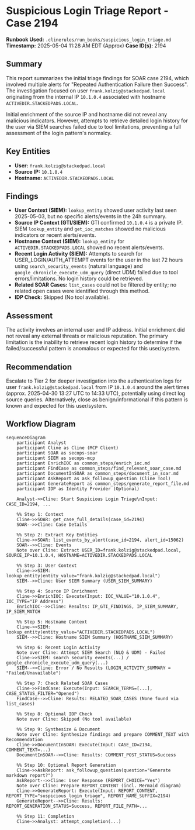 # Suspicious Login Triage Report - Case 2194

**Runbook Used:** `.clinerules/run_books/suspicious_login_triage.md`
**Timestamp:** 2025-05-04 11:28 AM EDT (Approx)
**Case ID(s):** 2194

## Summary

This report summarizes the initial triage findings for SOAR case 2194, which involved multiple alerts for "Repeated Authentication Failure then Success". The investigation focused on user `frank.kolzig@stackedpad.local` originating from the internal IP `10.1.0.4` associated with hostname `ACTIVEDIR.STACKEDPADS.LOCAL`.

Initial enrichment of the source IP and hostname did not reveal any malicious indicators. However, attempts to retrieve detailed login history for the user via SIEM searches failed due to tool limitations, preventing a full assessment of the login pattern's normalcy.

## Key Entities

*   **User:** `frank.kolzig@stackedpad.local`
*   **Source IP:** `10.1.0.4`
*   **Hostname:** `ACTIVEDIR.STACKEDPADS.LOCAL`

## Findings

*   **User Context (SIEM):** `lookup_entity` showed user activity last seen 2025-05-03, but no specific alerts/events in the 24h summary.
*   **Source IP Context (GTI/SIEM):** GTI confirmed `10.1.0.4` is a private IP. SIEM `lookup_entity` and `get_ioc_matches` showed no malicious indicators or recent alerts/events.
*   **Hostname Context (SIEM):** `lookup_entity` for `ACTIVEDIR.STACKEDPADS.LOCAL` showed no recent alerts/events.
*   **Recent Login Activity (SIEM):** Attempts to search for USER_LOGIN/AUTH_ATTEMPT events for the user in the last 72 hours using `search_security_events` (natural language) and `google_chronicle_execute_udm_query` (direct UDM) failed due to tool errors/limitations. No login history could be retrieved.
*   **Related SOAR Cases:** `list_cases` could not be filtered by entity; no related open cases were identified through this method.
*   **IDP Check:** Skipped (No tool available).

## Assessment

The activity involves an internal user and IP address. Initial enrichment did not reveal any external threats or malicious reputation. The primary limitation is the inability to retrieve recent login history to determine if the failed/successful pattern is anomalous or expected for this user/system.

## Recommendation

Escalate to Tier 2 for deeper investigation into the authentication logs for user `frank.kolzig@stackedpad.local` from IP `10.1.0.4` around the alert times (approx. 2025-04-30 13:27 UTC to 14:33 UTC), potentially using direct log source queries. Alternatively, close as benign/informational if this pattern is known and expected for this user/system.

## Workflow Diagram

```mermaid
sequenceDiagram
    participant Analyst
    participant Cline as Cline (MCP Client)
    participant SOAR as secops-soar
    participant SIEM as secops-mcp
    participant EnrichIOC as common_steps/enrich_ioc.md
    participant FindCase as common_steps/find_relevant_soar_case.md
    participant DocumentInSOAR as common_steps/document_in_soar.md
    participant AskReport as ask_followup_question (Cline Tool)
    participant GenerateReport as common_steps/generate_report_file.md
    participant IDP as Identity Provider (Optional)

    Analyst->>Cline: Start Suspicious Login Triage\nInput: CASE_ID=2194, ...

    %% Step 1: Context
    Cline->>SOAR: get_case_full_details(case_id=2194)
    SOAR-->>Cline: Case Details

    %% Step 2: Extract Key Entities
    Cline->>SOAR: list_events_by_alert(case_id=2194, alert_id=15062)
    SOAR-->>Cline: Events
    Note over Cline: Extract USER_ID=frank.kolzig@stackedpad.local, SOURCE_IP=10.1.0.4, HOSTNAME=ACTIVEDIR.STACKEDPADS.LOCAL

    %% Step 3: User Context
    Cline->>SIEM: lookup_entity(entity_value="frank.kolzig@stackedpad.local")
    SIEM-->>Cline: User SIEM Summary (USER_SIEM_SUMMARY)

    %% Step 4: Source IP Enrichment
    Cline->>EnrichIOC: Execute(Input: IOC_VALUE="10.1.0.4", IOC_TYPE="IP Address")
    EnrichIOC-->>Cline: Results: IP_GTI_FINDINGS, IP_SIEM_SUMMARY, IP_SIEM_MATCH

    %% Step 5: Hostname Context
    Cline->>SIEM: lookup_entity(entity_value="ACTIVEDIR.STACKEDPADS.LOCAL")
    SIEM-->>Cline: Hostname SIEM Summary (HOSTNAME_SIEM_SUMMARY)

    %% Step 6: Recent Login Activity
    Note over Cline: Attempt SIEM Search (NLQ & UDM) - Failed
    Cline->>SIEM: search_security_events(...) / google_chronicle_execute_udm_query(...)
    SIEM-->>Cline: Error / No Results (LOGIN_ACTIVITY_SUMMARY = "Failed/Unavailable")

    %% Step 7: Check Related SOAR Cases
    Cline->>FindCase: Execute(Input: SEARCH_TERMS=[...], CASE_STATUS_FILTER="Opened")
    FindCase-->>Cline: Results: RELATED_SOAR_CASES (None found via list_cases)

    %% Step 8: Optional IDP Check
    Note over Cline: Skipped (No tool available)

    %% Step 9: Synthesize & Document
    Note over Cline: Synthesize findings and prepare COMMENT_TEXT with Recommendation
    Cline->>DocumentInSOAR: Execute(Input: CASE_ID=2194, COMMENT_TEXT=...)
    DocumentInSOAR-->>Cline: Results: COMMENT_POST_STATUS=Success

    %% Step 10: Optional Report Generation
    Cline->>AskReport: ask_followup_question(question="Generate markdown report?")
    AskReport-->>Cline: User Response (REPORT_CHOICE="Yes")
    Note over Cline: Prepare REPORT_CONTENT (incl. Mermaid diagram)
    Cline->>GenerateReport: Execute(Input: REPORT_CONTENT, REPORT_TYPE="suspicious_login_triage", REPORT_NAME_SUFFIX=2194)
    GenerateReport-->>Cline: Results: REPORT_GENERATION_STATUS=Success, REPORT_FILE_PATH=...

    %% Step 11: Completion
    Cline->>Analyst: attempt_completion(...)
